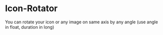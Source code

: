 # Icon-Rotator
You can rotate your icon or any image on same axis by any angle (use angle in float, duration in long)
